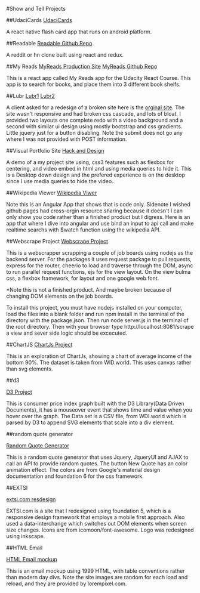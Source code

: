 #Show and Tell Projects

##UdaciCards
[UdaciCards](https://github.com/codekendo/UdaciCards)

A react native flash card app that runs on android platform.  

##Readable
[Readable Github Repo](https://github.com/codekendo/reactnd-project-readable)

A reddit or hn clone built using react and redux.

##My Reads
[MyReads Production Site](https://github.com/codekendo/MyReads)
[MyReads Github Repo](https://github.com/codekendo/MyReads)

This is a react app called My Reads app for the Udacity React Course. This app is to search for books, and place them into 3 different book shelfs.

##Lubr
[Lubr1](http://codekendo.github.io/lubr2/)
[Lubr2](http://codekendo.github.io/lubr3/)

A client asked for a redesign of a broken site here is the [orginal site](http://lubrlabs.com/landing/). The site wasn't responsive and had broken css cascade, and lots of bloat. I provided two layouts one complete redo with a video background and a second with similar ui design using mostly bootstrap and css gradients. Little jquery just for a button disabling. Note the submit does not go any where I was not provided with POST information.

##Visual Portfolio Site
[Hack and Design](http://codekendo.github.io/hack-design/)

A demo of a my project site using, css3 features such as flexbox for centering, and video embed in html and using media queries to hide it. This is a Desktop down design and the prefered experience is on the desktop since I use media queries to hide the video..

##Wikipedia Viewer
[Wikipedia Viwer](https://github.com/codekendo/wikiviewer/tree/gh-pages)

Note this is an Angular App that shows that is code only. Sidenote I wished github pages had cross-orgin resource sharing because it doesn't I can only show you code rather than a finished product but I digress. Here is an app that where I dive into angular and use bind an input to api call and make realtime searchs with $watch function using the wikipedia API.

##Webscrape Project
[Webscrape Project](https://github.com/codekendo/webscrape)

This is a webscrapper scrapping a couple of job boards using nodejs as the backend server. For the packages it uses request package to pull requests, express for the router, cheerio to load and traverse through the DOM, async to run parallel request functions, ejs for the view layout. On the view bulma css, a flexbox framework, for layout and one google web font.

*Note this is not a finished product. And maybe broken because of changing DOM elements on the job boards.

To install this project, you must have nodejs installed on your computer, load the files into a blank folder and run npm install in the terminal of the directory with the package.json. Then run node server.js in the terminal of the root directory. Then with your browser type http://localhost:8081/scrape a view and sever side logic should be excecuted.

##ChartJS
[ChartJs Project](http://codekendo.github.io/chartjs/)

This is an exploration of ChartJs, showing a chart of average income of the bottom 90%. The dataset is taken from WID.world. This uses canvas rather than svg elements.

##d3

[D3 Project](http://codekendo.github.io/cpi)

This is consumer price index graph built with the D3 Library(Data Driven Documents), it has a mouseover event that shows time and value when you hover over the graph. The Data set is a CSV file, from WDI.world which is parsed by D3 to append SVG elements that scale into a div element.

##random quote generator

[Random Quote Generator](http://codekendo.github.io/random_quote_generator)

This is a random quote generator that uses Jquery, JqueryUI and AJAX to call an API to provide random quotes. The button New Quote has an color animation effect. The colors are from Google's material design documentation and foundation 6 for the css framework.

##EXTSI

[extsi.com resdesign](http://extsi.com)

EXTSI.com is a site that I redesigned using foundation 5, which is a responsive design framework that employs a mobile first approach. Also used a data-interchange which switches out DOM elements when screen size changes. Icons are from icomoon/font-awesome. Logo was redesigned using inkscape.


##HTML Email

[HTML Email mockup](http://codekendo.github.io/html-email-mockup/)

This is an email mockup using 1999 HTML, with table conventions rather than modern day divs. Note the site images are random for each load and reload, and they are provided by lorempixel.com.
